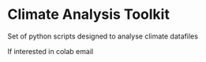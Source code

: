 # Climate Analysis Toolkit

Set of python scripts designed to analyse climate datafiles

If interested in colab email
